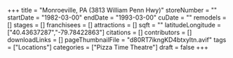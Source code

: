 +++
title = "Monroeville, PA (3813 William Penn Hwy)"
storeNumber = ""
startDate = "1982-03-00"
endDate = "1993-03-00"
cuDate = ""
remodels = []
stages = []
franchisees = []
attractions = []
sqft = ""
latitudeLongitude = ["40.43637287","-79.78422863"]
citations = []
contributors = []
downloadLinks = []
pageThumbnailFile = "d80RT7ikngKD4btxyltn.avif"
tags = ["Locations"]
categories = ["Pizza Time Theatre"]
draft = false
+++

